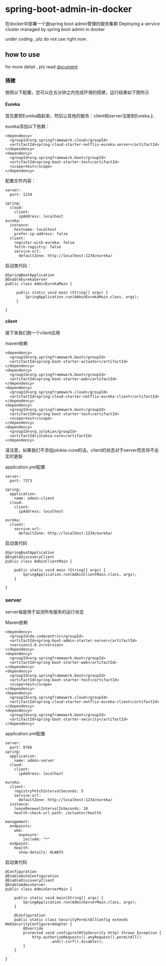 # spring-boot-admin-in-docker
在docker中部署一个由spring boot admin管理的服务集群 Deploying a service cluster managed by spring boot admin in docker

under coding , plz do not use right now . 

## how to use

for more detail , plz read [document](http://codecentric.github.io/spring-boot-admin/2.0.2/#getting-started)

### 搭建

按照以下配置，您可以在五分钟之内完成环境的搭建，运行结果如下图所示



#### Eureka

首先要把Eureka跑起来，然后让其他的服务：client和server注册到Eureka上

eureka添加以下依赖：

    <dependency>
      <groupId>org.springframework.cloud</groupId>
      <artifactId>spring-cloud-starter-netflix-eureka-server</artifactId>
    </dependency>
    <dependency>
      <groupId>org.springframework.boot</groupId>
      <artifactId>spring-boot-starter-test</artifactId>
      <scope>test</scope>
    </dependency>
    
配置文件内容：

    server:
      port: 1234
    
    spring:
      cloud:
        client:
          ipAddress: localhost
    eureka:
      instance:
        hostname: localhost
        prefer-ip-address: false
      client:
        register-with-eureka: false
        fetch-registry: false
        service-url:
          defaultZone: http://localhost:1234/eureka/
          
启动类代码：
 
    @SpringBootApplication
    @EnableEurekaServer
    public class AdminEurekaMain {
    
         public static void main (String[] args) {
             SpringApplication.run(AdminEurekaMain.class, args);
         }
    
    }   
    
#### client

接下来我们跑一个client应用

maven依赖

    <dependency>
      <groupId>org.springframework.boot</groupId>
      <artifactId>spring-boot-starter-actuator</artifactId>
    </dependency>
    <dependency>
      <groupId>org.springframework.boot</groupId>
      <artifactId>spring-boot-starter-web</artifactId>
    </dependency>
    <dependency>
      <groupId>org.springframework.cloud</groupId>
      <artifactId>spring-cloud-starter-netflix-eureka-client</artifactId>
    </dependency>
    <dependency>
      <groupId>org.springframework.boot</groupId>
      <artifactId>spring-boot-starter-test</artifactId>
      <scope>test</scope>
    </dependency>
    <dependency>
      <groupId>org.jolokia</groupId>
      <artifactId>jolokia-core</artifactId>
    </dependency>
    
请注意，如果我们不添加jolokia-core的话，client的状态对于server而言将不会实时更新

application.yml配置
    
    server:
      port: 7373
    
    spring:
      application:
        name: admin-client
      cloud:
        client:
          ipAddress: localhost
    
    eureka:
      client:
        service-url:
          defaultZone: http://localhost:1234/eureka/
    
启动类代码

    @SpringBootApplication
    @EnableDiscoveryClient
    public class AdminClientMain {
    
        public static void main (String[] args) {
            SpringApplication.run(AdminClientMain.class, args);
        }
    
    }
    
### server

server端是用于监测所有服务的运行状态

Maven依赖

    <dependency>
      <groupId>de.codecentric</groupId>
      <artifactId>spring-boot-admin-starter-server</artifactId>
      <version>2.0.2</version>
    </dependency>
    <dependency>
      <groupId>org.springframework.boot</groupId>
      <artifactId>spring-boot-starter-web</artifactId>
    </dependency>
    <dependency>
      <groupId>org.springframework.boot</groupId>
      <artifactId>spring-boot-starter-test</artifactId>
      <scope>test</scope>
    </dependency>
    <dependency>
      <groupId>org.springframework.cloud</groupId>
      <artifactId>spring-cloud-starter-netflix-eureka-client</artifactId>
    </dependency>
    <dependency>
      <groupId>org.springframework.boot</groupId>
      <artifactId>spring-boot-starter-security</artifactId>
    </dependency>
    
application.yml配置

    server:
      port: 8766
    spring:
      application:
        name: admin-server
      cloud:
        client:
          ipAddress: localhost
    
    eureka:
      client:
        registryFetchIntervalSeconds: 5
        service-url:
          defaultZone: http://localhost:1234/eureka/
      instance:
        leaseRenewalIntervalInSeconds: 10
        health-check-url-path: /actuator/health
    
    management:
      endpoints:
        web:
          exposure:
            include: "*"
      endpoint:
        health:
          show-details: ALWAYS    

启动类代码

    @Configuration
    @EnableAutoConfiguration
    @EnableDiscoveryClient
    @EnableAdminServer
    public class AdminServerMain {
    
        public static void main(String[] args) {
            SpringApplication.run(AdminServerMain.class, args);
        }
    
        @Configuration
        public static class SecurityPermitAllConfig extends WebSecurityConfigurerAdapter {
            @Override
            protected void configure(HttpSecurity http) throws Exception {
                http.authorizeRequests().anyRequest().permitAll()
                        .and().csrf().disable();
            }
        }
    
    }                    